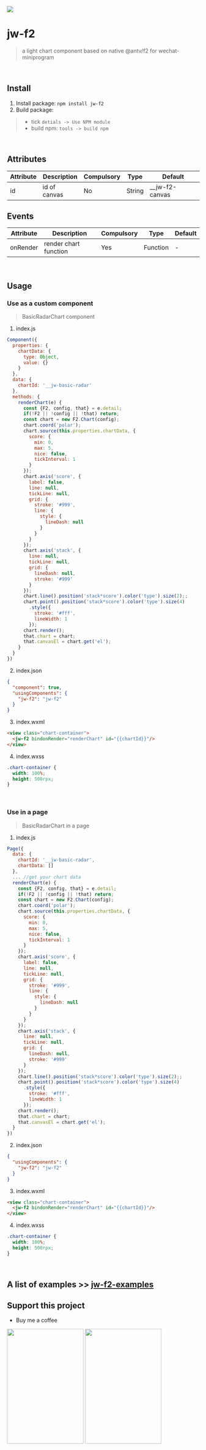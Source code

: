 [![](https://img.shields.io/npm/l/jw-f2)](https://www.npmjs.com/package/jw-f2)
# jw-f2
> a light chart component based on native @antv/f2 for wechat-miniprogram

<br/>

## Install

1. Install package: `npm install jw-f2`
2. Build package:
> - tick `detials -> Use NPM module`
> - build npm: `tools -> build npm`

<br/>

## Attributes

| Attribute  | Description | Compulsory | Type | Default |
|----|---|---|---|---|
| id | id of canvas | No | String | __jw-f2-canvas |

## Events

| Attribute  | Description | Compulsory | Type | Default |
|----|---|---|---|---|
|  onRender  | render chart function | Yes | Function | - |

<br/>

## Usage

### Use as a custom component
> BasicRadarChart component
1. index.js
```javascript
Component({
  properties: {
    chartData: {
      type: Object,
      value: {}
    }
  },
  data: {
    chartId: '__jw-basic-radar'
  },
  methods: {
    renderChart(e) {
      const {F2, config, that} = e.detail;
      if(!F2 || !config || !that) return;
      const chart = new F2.Chart(config);
      chart.coord('polar');
      chart.source(this.properties.chartData, {
        score: {
          min: 0,
          max: 5,
          nice: false,
          tickInterval: 1
        }
      });
      chart.axis('score', {
        label: false,
        line: null,
        tickLine: null,
        grid: {
          stroke: '#999',
          line: {
            style: {
              lineDash: null
            }
          }
        }
      });
      chart.axis('stack', {
        line: null,
        tickLine: null,
        grid: {
          lineDash: null,
          stroke: '#999'
        }
      });
      chart.line().position('stack*score').color('type').size(2);;
      chart.point().position('stack*score').color('type').size(4)
        .style({
          stroke: '#fff',
          lineWidth: 1
        });
      chart.render();
      that.chart = chart;
      that.canvasEl = chart.get('el');
    }
  }
})
```
2. index.json
```json
{
  "component": true,
  "usingComponents": {
    "jw-f2": "jw-f2"
  }
}
```
3. index.wxml
```html
<view class="chart-container">
  <jw-f2 bindonRender="renderChart" id="{{chartId}}"/>
</view>
```
4. index.wxss
```css
.chart-container {
  width: 100%;
  height: 500rpx;
}
```

<br/>

### Use in a page
> BasicRadarChart in a page
1. index.js
```javascript
Page({
  data: {
    chartId: '__jw-basic-radar',
    chartData: []
  },
  ... //get your chart data
  renderChart(e) {
    const {F2, config, that} = e.detail;
    if(!F2 || !config || !that) return;
    const chart = new F2.Chart(config);
    chart.coord('polar');
    chart.source(this.properties.chartData, {
      score: {
        min: 0,
        max: 5,
        nice: false,
        tickInterval: 1
      }
    });
    chart.axis('score', {
      label: false,
      line: null,
      tickLine: null,
      grid: {
        stroke: '#999',
        line: {
          style: {
            lineDash: null
          }
        }
      }
    });
    chart.axis('stack', {
      line: null,
      tickLine: null,
      grid: {
        lineDash: null,
        stroke: '#999'
      }
    });
    chart.line().position('stack*score').color('type').size(2);;
    chart.point().position('stack*score').color('type').size(4)
      .style({
        stroke: '#fff',
        lineWidth: 1
      });
    chart.render();
    that.chart = chart;
    that.canvasEl = chart.get('el');
  }
})
```
2. index.json
```json
{
  "usingComponents": {
    "jw-f2": "jw-f2"
  }
}
```
3. index.wxml
```html
<view class="chart-container">
  <jw-f2 bindonRender="renderChart" id="{{chartId}}"/>
</view>
```
4. index.wxss
```css
.chart-container {
  width: 100%;
  height: 500rpx;
}
```

<br/>

## A list of examples >> [jw-f2-examples](https://github.com/Jerenyaoyelu/jw-f2-examples)

## Support this project
- Buy me a coffee

<span><img src="./assets/wcp.jpeg" width="200" height="300" /> <img src="./assets/alp.jpeg" width="200" height="300"/> </span>

